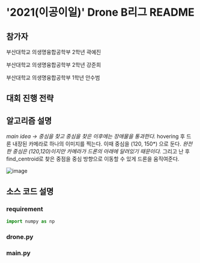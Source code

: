 # '2021(이공이일)' Drone B리그 README

## 참가자
부산대학교 의생명융합공학부 2학년 곽예진

부산대학교 의생명융합공학부 2학년 강준희

부산대학교 의생명융합공학부 1학년 안수범

## 대회 진행 전략


## 알고리즘 설명
*main idea -> 중심을 찾고 중심을 찾은 이후에는 장애물을 통과한다.*
hovering 후 드론 내장된 카메라로 하나의 이미지를 찍는다. 이때 중심을 (120, 150*) 으로 둔다. *완전한 중심은 (120,120)이지만 카메라가 드론의 아래에 달려있기 때문이다.*
그리고 난 후 find_centroid로 찾은 중점을 중심 방향으로 이동할 수 있게 드론을 움직여준다.





![image](https://user-images.githubusercontent.com/81745747/124886922-a9a18c00-e00f-11eb-9c7d-8719e831bc96.png)


## 소스 코드 설명
### requirement
```py
import numpy as np
```
### drone.py

### main.py

